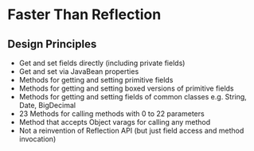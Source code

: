 # Faster Than Reflection

## Design Principles
- Get and set fields directly (including private fields)
- Get and set via JavaBean properties
- Methods for getting and setting primitive fields
- Methods for getting and setting boxed versions of primitive fields
- Methods for getting and setting fields of common classes e.g. String, Date, BigDecimal
- 23 Methods for calling methods with 0 to 22 parameters
- Method that accepts Object varags for calling any method
- Not a reinvention of Reflection API (but just field access and method invocation)
